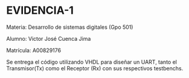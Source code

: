 # EVIDENCIA-1
Materia: Desarrollo de sistemas digitales (Gpo 501)

Alumno: Victor José Cuenca Jima 

Matrícula: A00829176

Se entrega el código utilizando VHDL para diseñar un UART, tanto el Transmisor(Tx) como el Receptor (Rx) con sus respectivos testbenchs.
